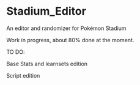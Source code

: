 # Stadium_Editor
An editor and randomizer for Pokémon Stadium

Work in progress, about 80% done at the moment.

TO DO:

Base Stats and learnsets edition

Script edition
